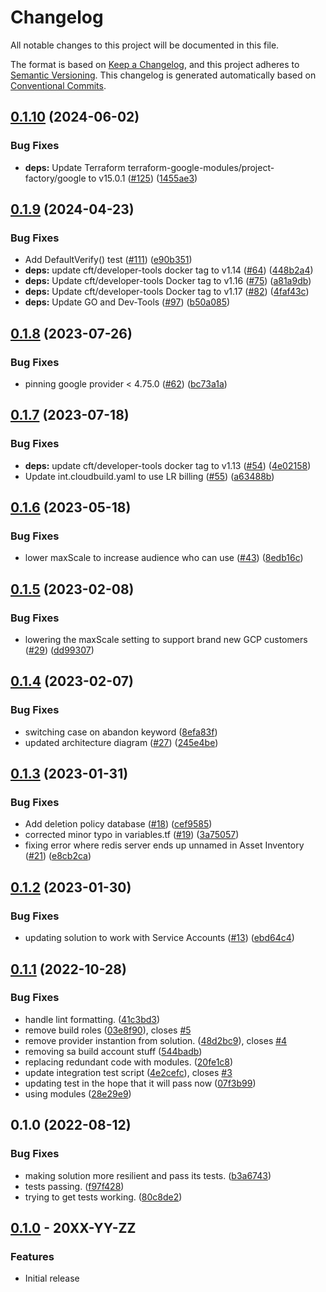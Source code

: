 # Changelog

All notable changes to this project will be documented in this file.

The format is based on
[Keep a Changelog](https://keepachangelog.com/en/1.0.0/),
and this project adheres to
[Semantic Versioning](https://semver.org/spec/v2.0.0.html).
This changelog is generated automatically based on [Conventional Commits](https://www.conventionalcommits.org/en/v1.0.0/).

## [0.1.10](https://github.com/GoogleCloudPlatform/terraform-google-three-tier-web-app/compare/v0.1.9...v0.1.10) (2024-06-02)


### Bug Fixes

* **deps:** Update Terraform terraform-google-modules/project-factory/google to v15.0.1 ([#125](https://github.com/GoogleCloudPlatform/terraform-google-three-tier-web-app/issues/125)) ([1455ae3](https://github.com/GoogleCloudPlatform/terraform-google-three-tier-web-app/commit/1455ae3edbee2ffe1a96de4609f26dd9045c036a))

## [0.1.9](https://github.com/GoogleCloudPlatform/terraform-google-three-tier-web-app/compare/v0.1.8...v0.1.9) (2024-04-23)


### Bug Fixes

* Add DefaultVerify() test ([#111](https://github.com/GoogleCloudPlatform/terraform-google-three-tier-web-app/issues/111)) ([e90b351](https://github.com/GoogleCloudPlatform/terraform-google-three-tier-web-app/commit/e90b3517cbfb5452abba89ce62771b5c90d690d6))
* **deps:** update cft/developer-tools docker tag to v1.14 ([#64](https://github.com/GoogleCloudPlatform/terraform-google-three-tier-web-app/issues/64)) ([448b2a4](https://github.com/GoogleCloudPlatform/terraform-google-three-tier-web-app/commit/448b2a4c746928552613f9e7fdf5b0833e150248))
* **deps:** Update cft/developer-tools Docker tag to v1.16 ([#75](https://github.com/GoogleCloudPlatform/terraform-google-three-tier-web-app/issues/75)) ([a81a9db](https://github.com/GoogleCloudPlatform/terraform-google-three-tier-web-app/commit/a81a9db7b27b19c009481f8c13b0be4403da6b74))
* **deps:** Update cft/developer-tools Docker tag to v1.17 ([#82](https://github.com/GoogleCloudPlatform/terraform-google-three-tier-web-app/issues/82)) ([4faf43c](https://github.com/GoogleCloudPlatform/terraform-google-three-tier-web-app/commit/4faf43c48e91980d7feaa6b3d2b1f159987a51fe))
* **deps:** Update GO and Dev-Tools ([#97](https://github.com/GoogleCloudPlatform/terraform-google-three-tier-web-app/issues/97)) ([b50a085](https://github.com/GoogleCloudPlatform/terraform-google-three-tier-web-app/commit/b50a085521ea162ac5f0b484816038a749303b0d))

## [0.1.8](https://github.com/GoogleCloudPlatform/terraform-google-three-tier-web-app/compare/v0.1.7...v0.1.8) (2023-07-26)


### Bug Fixes

* pinning google provider &lt; 4.75.0 ([#62](https://github.com/GoogleCloudPlatform/terraform-google-three-tier-web-app/issues/62)) ([bc73a1a](https://github.com/GoogleCloudPlatform/terraform-google-three-tier-web-app/commit/bc73a1a6d1e2d2061ebf9cd2b38a3d36df92ab83))

## [0.1.7](https://github.com/GoogleCloudPlatform/terraform-google-three-tier-web-app/compare/v0.1.6...v0.1.7) (2023-07-18)


### Bug Fixes

* **deps:** update cft/developer-tools docker tag to v1.13 ([#54](https://github.com/GoogleCloudPlatform/terraform-google-three-tier-web-app/issues/54)) ([4e02158](https://github.com/GoogleCloudPlatform/terraform-google-three-tier-web-app/commit/4e021588771f84f040703b5f3cdcaf2541943064))
* Update int.cloudbuild.yaml to use LR billing ([#55](https://github.com/GoogleCloudPlatform/terraform-google-three-tier-web-app/issues/55)) ([a63488b](https://github.com/GoogleCloudPlatform/terraform-google-three-tier-web-app/commit/a63488b846d8b3735fd75a0b928ec1dd405a6b63))

## [0.1.6](https://github.com/GoogleCloudPlatform/terraform-google-three-tier-web-app/compare/v0.1.5...v0.1.6) (2023-05-18)


### Bug Fixes

* lower maxScale to increase audience who can use ([#43](https://github.com/GoogleCloudPlatform/terraform-google-three-tier-web-app/issues/43)) ([8edb16c](https://github.com/GoogleCloudPlatform/terraform-google-three-tier-web-app/commit/8edb16c3ab8f391c31afaea65ea8cffddbe9e7f0))

## [0.1.5](https://github.com/GoogleCloudPlatform/terraform-google-three-tier-web-app/compare/v0.1.4...v0.1.5) (2023-02-08)


### Bug Fixes

* lowering the maxScale setting to support brand new GCP customers ([#29](https://github.com/GoogleCloudPlatform/terraform-google-three-tier-web-app/issues/29)) ([dd99307](https://github.com/GoogleCloudPlatform/terraform-google-three-tier-web-app/commit/dd99307def26df28fd010ac460cc72eb40d7b9b8))

## [0.1.4](https://github.com/GoogleCloudPlatform/terraform-google-three-tier-web-app/compare/v0.1.3...v0.1.4) (2023-02-07)


### Bug Fixes

* switching case on abandon keyword ([8efa83f](https://github.com/GoogleCloudPlatform/terraform-google-three-tier-web-app/commit/8efa83f2aeb50c5bd80b5c1bc9ef896078f6044f))
* updated architecture diagram ([#27](https://github.com/GoogleCloudPlatform/terraform-google-three-tier-web-app/issues/27)) ([245e4be](https://github.com/GoogleCloudPlatform/terraform-google-three-tier-web-app/commit/245e4be8a284e2db8f9954473dc943c340d741c4))

## [0.1.3](https://github.com/GoogleCloudPlatform/terraform-google-three-tier-web-app/compare/v0.1.2...v0.1.3) (2023-01-31)


### Bug Fixes

* Add deletion policy database ([#18](https://github.com/GoogleCloudPlatform/terraform-google-three-tier-web-app/issues/18)) ([cef9585](https://github.com/GoogleCloudPlatform/terraform-google-three-tier-web-app/commit/cef9585b11aa9bc546f49147d20df49086bab44b))
* corrected minor typo in variables.tf ([#19](https://github.com/GoogleCloudPlatform/terraform-google-three-tier-web-app/issues/19)) ([3a75057](https://github.com/GoogleCloudPlatform/terraform-google-three-tier-web-app/commit/3a75057ec73cebd8d33582d435328a4ba8ac52b3))
* fixing error where redis server ends up unnamed in Asset Inventory ([#21](https://github.com/GoogleCloudPlatform/terraform-google-three-tier-web-app/issues/21)) ([e8cb2ca](https://github.com/GoogleCloudPlatform/terraform-google-three-tier-web-app/commit/e8cb2ca57166bea92a06cc813648f0d49bc10751))

## [0.1.2](https://github.com/GoogleCloudPlatform/terraform-google-three-tier-web-app/compare/v0.1.1...v0.1.2) (2023-01-30)


### Bug Fixes

* updating solution to work with Service Accounts ([#13](https://github.com/GoogleCloudPlatform/terraform-google-three-tier-web-app/issues/13)) ([ebd64c4](https://github.com/GoogleCloudPlatform/terraform-google-three-tier-web-app/commit/ebd64c4d1a694836b412b7482ae4ebf70b4d13f8))

## [0.1.1](https://github.com/GoogleCloudPlatform/terraform-google-three-tier-app/compare/v0.1.0...v0.1.1) (2022-10-28)


### Bug Fixes

* handle lint formatting. ([41c3bd3](https://github.com/GoogleCloudPlatform/terraform-google-three-tier-app/commit/41c3bd3ee4a5491c98551e4294a35d72ea864200))
* remove build roles ([03e8f90](https://github.com/GoogleCloudPlatform/terraform-google-three-tier-app/commit/03e8f90815cb2f627d6455f98a21bbb69b5ff246)), closes [#5](https://github.com/GoogleCloudPlatform/terraform-google-three-tier-app/issues/5)
* remove provider instantion from solution. ([48d2bc9](https://github.com/GoogleCloudPlatform/terraform-google-three-tier-app/commit/48d2bc92b96c0a079ca2f0b0d32dc6fe74cd090b)), closes [#4](https://github.com/GoogleCloudPlatform/terraform-google-three-tier-app/issues/4)
* removing sa build account stuff ([544badb](https://github.com/GoogleCloudPlatform/terraform-google-three-tier-app/commit/544badb279553a9874f8f3dc7a62048dea418a07))
* replacing redundant code with modules. ([20fe1c8](https://github.com/GoogleCloudPlatform/terraform-google-three-tier-app/commit/20fe1c8d00e90db60085c74c7c154ff49da5b3fc))
* update integration test script ([4e2cefc](https://github.com/GoogleCloudPlatform/terraform-google-three-tier-app/commit/4e2cefc9598f9b578b23098e0f2b9b77d07f3303)), closes [#3](https://github.com/GoogleCloudPlatform/terraform-google-three-tier-app/issues/3)
* updating test in the hope that it will pass now ([07f3b99](https://github.com/GoogleCloudPlatform/terraform-google-three-tier-app/commit/07f3b99eff64df47b1187d082a7d3402996fc28b))
* using modules ([28e29e9](https://github.com/GoogleCloudPlatform/terraform-google-three-tier-app/commit/28e29e9874ba82a4af0f453d4166fb608356cdca))

## 0.1.0 (2022-08-12)


### Bug Fixes

* making solution more resilient and pass its tests. ([b3a6743](https://github.com/GoogleCloudPlatform/terraform-google-three-tier-app/commit/b3a6743830ea36b5fc8cf3779f79836887559a4d))
* tests passing. ([f97f428](https://github.com/GoogleCloudPlatform/terraform-google-three-tier-app/commit/f97f4282941e280582ac0724b4454f304f31ea3f))
* trying to get tests working. ([80c8de2](https://github.com/GoogleCloudPlatform/terraform-google-three-tier-app/commit/80c8de2eabba86204d5b736367e1c67f484d5eb6))

## [0.1.0](https://github.com/terraform-google-modules/terraform-google-three-tier-app/releases/tag/v0.1.0) - 20XX-YY-ZZ

### Features

- Initial release

[0.1.0]: https://github.com/terraform-google-modules/terraform-google-three-tier-app/releases/tag/v0.1.0
